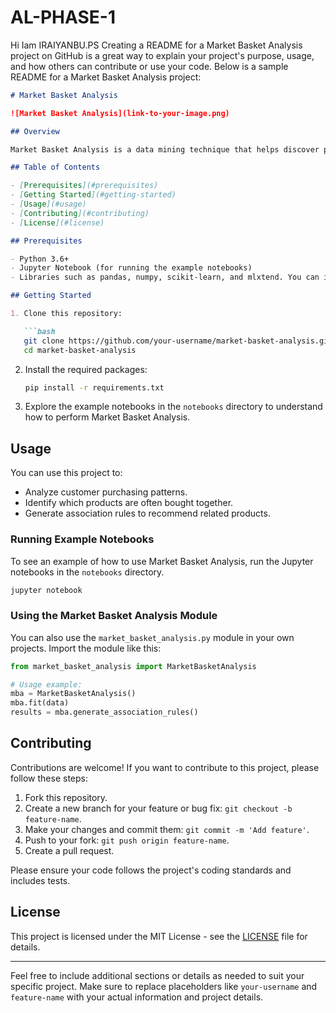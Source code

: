 # AL-PHASE-1
Hi Iam IRAIYANBU.PS
Creating a README for a Market Basket Analysis project on GitHub is a great way to explain your project's purpose, usage, and how others can contribute or use your code. Below is a sample README for a Market Basket Analysis project:

```markdown
# Market Basket Analysis

![Market Basket Analysis](link-to-your-image.png)

## Overview

Market Basket Analysis is a data mining technique that helps discover purchasing patterns by identifying which products are frequently bought together. This repository contains code and resources for performing Market Basket Analysis.

## Table of Contents

- [Prerequisites](#prerequisites)
- [Getting Started](#getting-started)
- [Usage](#usage)
- [Contributing](#contributing)
- [License](#license)

## Prerequisites

- Python 3.6+
- Jupyter Notebook (for running the example notebooks)
- Libraries such as pandas, numpy, scikit-learn, and mlxtend. You can install them using `pip install -r requirements.txt`.

## Getting Started

1. Clone this repository:

   ```bash
   git clone https://github.com/your-username/market-basket-analysis.git
   cd market-basket-analysis
   ```

2. Install the required packages:

   ```bash
   pip install -r requirements.txt
   ```

3. Explore the example notebooks in the `notebooks` directory to understand how to perform Market Basket Analysis.

## Usage

You can use this project to:

- Analyze customer purchasing patterns.
- Identify which products are often bought together.
- Generate association rules to recommend related products.

### Running Example Notebooks

To see an example of how to use Market Basket Analysis, run the Jupyter notebooks in the `notebooks` directory.

```bash
jupyter notebook
```

### Using the Market Basket Analysis Module

You can also use the `market_basket_analysis.py` module in your own projects. Import the module like this:

```python
from market_basket_analysis import MarketBasketAnalysis

# Usage example:
mba = MarketBasketAnalysis()
mba.fit(data)
results = mba.generate_association_rules()
```

## Contributing

Contributions are welcome! If you want to contribute to this project, please follow these steps:

1. Fork this repository.
2. Create a new branch for your feature or bug fix: `git checkout -b feature-name`.
3. Make your changes and commit them: `git commit -m 'Add feature'`.
4. Push to your fork: `git push origin feature-name`.
5. Create a pull request.

Please ensure your code follows the project's coding standards and includes tests.

## License

This project is licensed under the MIT License - see the [LICENSE](LICENSE) file for details.

---

Feel free to include additional sections or details as needed to suit your specific project. Make sure to replace placeholders like `your-username` and `feature-name` with your actual information and project details.
